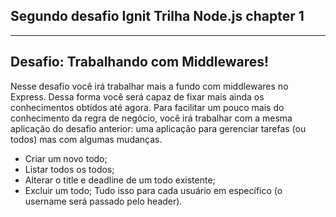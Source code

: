## Segundo desafio Ignit Trilha Node.js chapter 1 
***
## Desafio: Trabalhando com Middlewares!
Nesse desafio você irá trabalhar mais a fundo com middlewares no Express. Dessa forma você será capaz de fixar mais ainda os conhecimentos obtidos até agora. 
Para facilitar um pouco mais do conhecimento da regra de negócio, você irá trabalhar com a mesma aplicação do desafio anterior: uma aplicação para gerenciar tarefas (ou todos) mas com algumas mudanças.

- Criar um novo todo;
- Listar todos os todos;
- Alterar o title e deadline de um todo existente;
- Excluir um todo;
Tudo isso para cada usuário em específico (o username será passado pelo header).